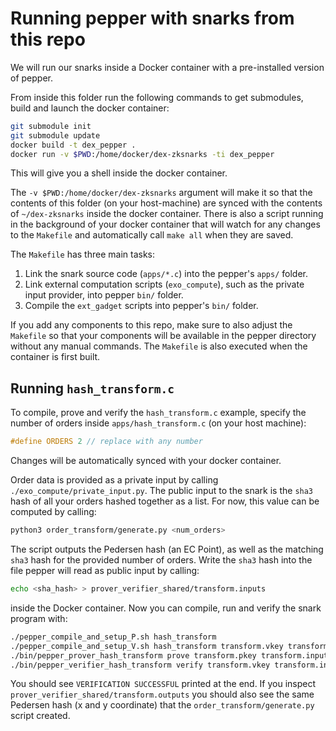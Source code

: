 # Running pepper with snarks from this repo

We will run our snarks inside a Docker container with a pre-installed version of pepper. 

From inside this folder run the following commands to get submodules, build and launch the docker container:

```sh
git submodule init
git submodule update
docker build -t dex_pepper .
docker run -v $PWD:/home/docker/dex-zksnarks -ti dex_pepper
```

This will give you a shell inside the docker container. 

The `-v $PWD:/home/docker/dex-zksnarks` argument will make it so that the contents of this folder (on your host-machine) are synced with the contents of `~/dex-zksnarks` inside the docker container.
There is also a script running in the background of your docker container that will watch for any changes to the `Makefile` and automatically call `make all` when they are saved.

The `Makefile` has three main tasks:
1. Link the snark source code (`apps/*.c`) into the pepper's `apps/` folder. 
2. Link external computation scripts (`exo_compute`), such as the private input provider, into pepper `bin/` folder.
3. Compile the `ext_gadget` scripts into pepper's `bin/` folder.

If you add any components to this repo, make sure to also adjust the `Makefile` so that your components will be available in the pepper directory without any manual commands. 
The `Makefile` is also executed when the container is first built.


## Running `hash_transform.c`

To compile, prove and verify the `hash_transform.c` example, specify the number of orders inside `apps/hash_transform.c` (on your host machine):

```C
#define ORDERS 2 // replace with any number
```

Changes will be automatically synced with your docker container.

Order data is provided as a private input by calling `./exo_compute/private_input.py`. 
The public input to the snark is the `sha3` hash of all your orders hashed together as a list. 
For now, this value can be computed by calling:

```sh
python3 order_transform/generate.py <num_orders>
```

The script outputs the Pedersen hash (an EC Point), as well as the matching `sha3` hash for the provided number of orders.
Write the `sha3` hash into the file pepper will read as public input by calling:

```sh
echo <sha_hash> > prover_verifier_shared/transform.inputs

```

inside the Docker container.
Now you can compile, run and verify the snark program with:

```sh
./pepper_compile_and_setup_P.sh hash_transform
./pepper_compile_and_setup_V.sh hash_transform transform.vkey transform.pkey
./bin/pepper_prover_hash_transform prove transform.pkey transform.inputs transform.outputs transform.proof
./bin/pepper_verifier_hash_transform verify transform.vkey transform.inputs transform.outputs transform.proof
```

You should see `VERIFICATION SUCCESSFUL` printed at the end. 
If you inspect `prover_verifier_shared/transform.outputs` you should also see the same Pedersen hash (x and y coordinate) that the `order_transform/generate.py` script created.
